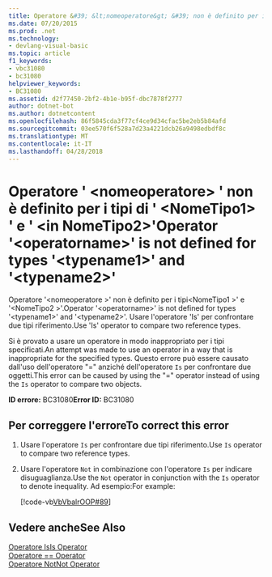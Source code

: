 ```yaml
---
title: Operatore &#39; &lt;nomeoperatore&gt; &#39; non è definito per i tipi di &#39; &lt;NomeTipo1&gt; &#39; e &#39; &lt;in NomeTipo2&gt;&#39;
ms.date: 07/20/2015
ms.prod: .net
ms.technology:
- devlang-visual-basic
ms.topic: article
f1_keywords:
- vbc31080
- bc31080
helpviewer_keywords:
- BC31080
ms.assetid: d2f77450-2bf2-4b1e-b95f-dbc7878f2777
author: dotnet-bot
ms.author: dotnetcontent
ms.openlocfilehash: 86f5845cda3f77cf4ce9d34cfac5be2eb5b84afd
ms.sourcegitcommit: 03ee570f6f528a7d23a4221dcb26a9498edbdf8c
ms.translationtype: MT
ms.contentlocale: it-IT
ms.lasthandoff: 04/28/2018
---
```

# <a name="operator-39ltoperatornamegt39-is-not-defined-for-types-39lttypename1gt39-and-39lttypename2gt39"></a><span data-ttu-id="c5e0f-102">Operatore &#39; &lt;nomeoperatore&gt; &#39; non è definito per i tipi di &#39; &lt;NomeTipo1&gt; &#39; e &#39; &lt;in NomeTipo2&gt;&#39;</span><span class="sxs-lookup"><span data-stu-id="c5e0f-102">Operator &#39;&lt;operatorname&gt;&#39; is not defined for types &#39;&lt;typename1&gt;&#39; and &#39;&lt;typename2&gt;&#39;</span></span>
<span data-ttu-id="c5e0f-103">Operatore '\<nomeoperatore >' non è definito per i tipi\<NomeTipo1 >' e '\<NomeTipo2 >'.</span><span class="sxs-lookup"><span data-stu-id="c5e0f-103">Operator '\<operatorname>' is not defined for types '\<typename1>' and '\<typename2>'.</span></span> <span data-ttu-id="c5e0f-104">Usare l'operatore 'Is' per confrontare due tipi riferimento.</span><span class="sxs-lookup"><span data-stu-id="c5e0f-104">Use 'Is' operator to compare two reference types.</span></span>  
  
 <span data-ttu-id="c5e0f-105">Si è provato a usare un operatore in modo inappropriato per i tipi specificati.</span><span class="sxs-lookup"><span data-stu-id="c5e0f-105">An attempt was made to use an operator in a way that is inappropriate for the specified types.</span></span> <span data-ttu-id="c5e0f-106">Questo errore può essere causato dall'uso dell'operatore "=" anziché dell'operatore `Is` per confrontare due oggetti.</span><span class="sxs-lookup"><span data-stu-id="c5e0f-106">This error can be caused by using the "=" operator instead of using the `Is` operator to compare two objects.</span></span>  
  
 <span data-ttu-id="c5e0f-107">**ID errore:** BC31080</span><span class="sxs-lookup"><span data-stu-id="c5e0f-107">**Error ID:** BC31080</span></span>  
  
## <a name="to-correct-this-error"></a><span data-ttu-id="c5e0f-108">Per correggere l'errore</span><span class="sxs-lookup"><span data-stu-id="c5e0f-108">To correct this error</span></span>  
  
1.  <span data-ttu-id="c5e0f-109">Usare l'operatore `Is` per confrontare due tipi riferimento.</span><span class="sxs-lookup"><span data-stu-id="c5e0f-109">Use `Is` operator to compare two reference types.</span></span>  
  
2.  <span data-ttu-id="c5e0f-110">Usare l'operatore `Not` in combinazione con l'operatore `Is` per indicare disuguaglianza.</span><span class="sxs-lookup"><span data-stu-id="c5e0f-110">Use the `Not` operator in conjunction with the `Is` operator to denote inequality.</span></span> <span data-ttu-id="c5e0f-111">Ad esempio:</span><span class="sxs-lookup"><span data-stu-id="c5e0f-111">For example:</span></span>  
  
     [!code-vb[VbVbalrOOP#89](~/samples/snippets/visualbasic/VS_Snippets_VBCSharp/VbVbalrOOP/VB/OOP.vb#89)]
  
## <a name="see-also"></a><span data-ttu-id="c5e0f-112">Vedere anche</span><span class="sxs-lookup"><span data-stu-id="c5e0f-112">See Also</span></span>
 [<span data-ttu-id="c5e0f-113">Operatore Is</span><span class="sxs-lookup"><span data-stu-id="c5e0f-113">Is Operator</span></span>](../../visual-basic/language-reference/operators/is-operator.md)  
 [<span data-ttu-id="c5e0f-114">Operatore =</span><span class="sxs-lookup"><span data-stu-id="c5e0f-114">= Operator</span></span>](../../visual-basic/language-reference/operators/assignment-operator.md)  
 [<span data-ttu-id="c5e0f-115">Operatore Not</span><span class="sxs-lookup"><span data-stu-id="c5e0f-115">Not Operator</span></span>](../../visual-basic/language-reference/operators/not-operator.md)

